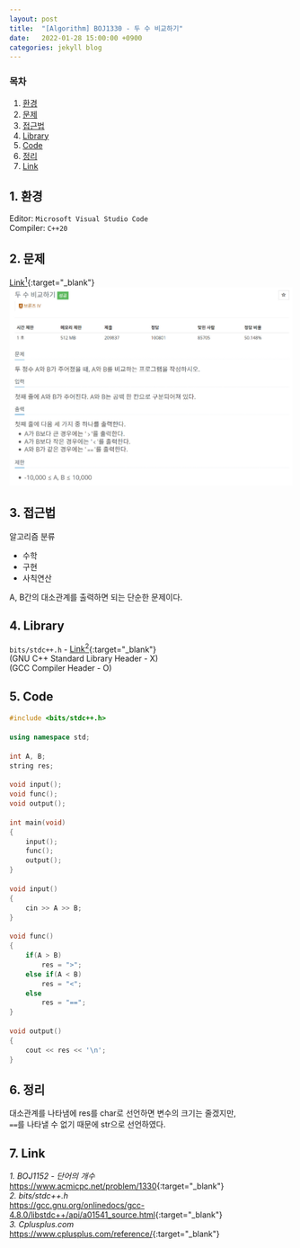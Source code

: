 ```yaml
---
layout: post
title:  "[Algorithm] BOJ1330 - 두 수 비교하기"
date:   2022-01-28 15:00:00 +0900
categories: jekyll blog
---
```

### 목차
1. [환경](#1-환경)
2. [문제](#2-문제)
3. [접근법](#3-접근법)
4. [Library](#4-library)
5. [Code](#5-code)
6. [정리](#6-정리)
7. [Link](#7-link)

## 1. 환경
Editor: `Microsoft Visual Studio Code`  
Compiler: `C++20`

## 2. 문제
[Link<sup>1</sup>](https://www.acmicpc.net/problem/1330){:target="_blank"}
![BOJ1330](/assets/images/2022/01/28/BOJ1330.jpg)

## 3. 접근법
알고리즘 분류
 * 수학
 * 구현
 * 사칙연산

A, B간의 대소관계를 출력하면 되는 단순한 문제이다.

## 4. Library
`bits/stdc++.h` - [Link<sup>2</sup>](https://gcc.gnu.org/onlinedocs/gcc-4.8.0/libstdc++/api/a01541_source.html){:target="_blank"}  
(GNU C++ Standard Library Header - X)  
(GCC Compiler Header - O)

## 5. Code
```cpp
#include <bits/stdc++.h>

using namespace std;

int A, B;
string res;

void input();
void func();
void output();

int main(void)
{
    input();
    func();
    output();
}

void input()
{
    cin >> A >> B;
}

void func()
{
    if(A > B)
        res = ">";
    else if(A < B)
        res = "<";
    else
        res = "==";
}

void output()
{
    cout << res << '\n';
}
```

## 6. 정리
대소관계를 나타냄에 res를 char로 선언하면 변수의 크기는 줄겠지만,  
`==`를 나타낼 수 없기 때문에 str으로 선언하였다.

## 7. Link
*1. BOJ1152 - 단어의 개수*  
<https://www.acmicpc.net/problem/1330>{:target="_blank"}  
*2. bits/stdc++.h*  
<https://gcc.gnu.org/onlinedocs/gcc-4.8.0/libstdc++/api/a01541_source.html>{:target="_blank"}  
*3. Cplusplus.com*  
<https://www.cplusplus.com/reference/>{:target="_blank"}